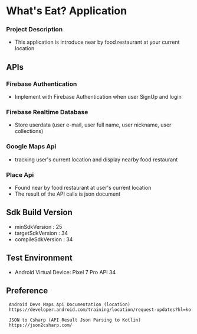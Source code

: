 # What's Eat? Application

### Project Description 
 - This application is introduce near by food restaurant at your current location

## APIs
 ### Firebase Authentication
  - Implement with Firebase Authentication when user SignUp and login 
 ### Firebase Realtime Database 
  - Store userdata (user e-mail, user full name, user nickname, user collections)
 ### Google Maps Api
  - tracking user's current location and display nearby food restaurant
 ### Place Api
  - Found near by food restaurant at user's current location 
  - The result of the API calls is json document
  
## Sdk Build Version
 - minSdkVersion : 25
 - targetSdkVersion : 34
 - compileSdkVersion : 34

## Test Environment
 - Android Virtual Device: Pixel 7 Pro API 34

## Preference
```
 Android Devs Maps Api Documentation (location)
 https://developer.android.com/training/location/request-updates?hl=ko
 
 JSON to Csharp (API Result Json Parsing to Kotlin)
 https://json2csharp.com/
```
 

